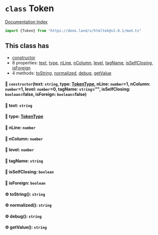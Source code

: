 # `class` Token

[Documentation Index](../README.md)

```ts
import {Token} from "https://deno.land/x/htmltok@v2.0.1/mod.ts"
```

## This class has

- [constructor](#-constructortext-string-type-tokentype-nline-number1-ncolumn-number1-level-number0-tagname-string-isselfclosing-booleanfalse-isforeign-booleanfalse)
- 8 properties:
[text](#-text-string),
[type](#-type-tokentype),
[nLine](#-nline-number),
[nColumn](#-ncolumn-number),
[level](#-level-number),
[tagName](#-tagname-string),
[isSelfClosing](#-isselfclosing-boolean),
[isForeign](#-isforeign-boolean)
- 4 methods:
[toString](#-tostring-string),
[normalized](#-normalized-string),
[debug](#-debug-string),
[getValue](#-getvalue-string)


#### 🔧 `constructor`(text: `string`, type: [TokenType](../enum.TokenType/README.md), nLine: `number`=1, nColumn: `number`=1, level: `number`=0, tagName: `string`="", isSelfClosing: `boolean`=false, isForeign: `boolean`=false)



#### 📄 text: `string`



#### 📄 type: [TokenType](../enum.TokenType/README.md)



#### 📄 nLine: `number`



#### 📄 nColumn: `number`



#### 📄 level: `number`



#### 📄 tagName: `string`



#### 📄 isSelfClosing: `boolean`



#### 📄 isForeign: `boolean`



#### ⚙ toString(): `string`



#### ⚙ normalized(): `string`



#### ⚙ debug(): `string`



#### ⚙ getValue(): `string`



